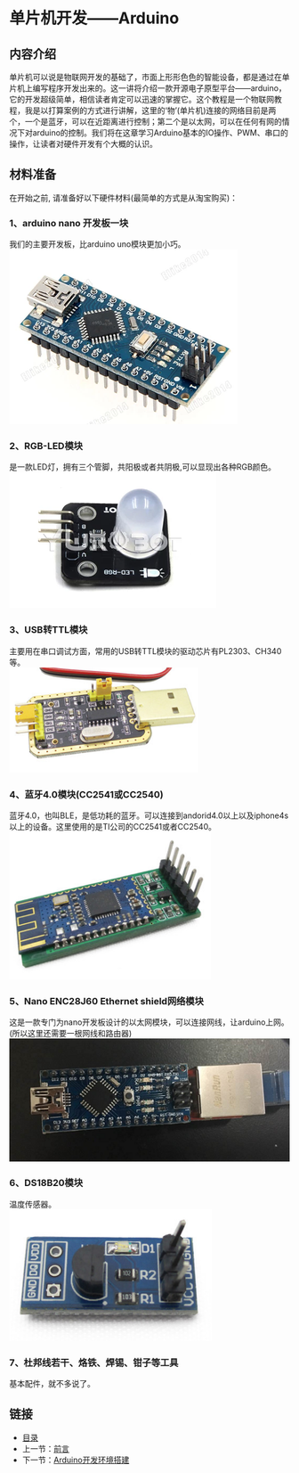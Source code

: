 # 单片机开发——Arduino
## 内容介绍
单片机可以说是物联网开发的基础了，市面上形形色色的智能设备，都是通过在单片机上编写程序开发出来的。这一讲将介绍一款开源电子原型平台——arduino，它的开发超级简单，相信读者肯定可以迅速的掌握它。这个教程是一个物联网教程，我是以打算案例的方式进行讲解，这里的‘物’(单片机)连接的网络目前是两个，一个是蓝牙，可以在近距离进行控制；第二个是以太网，可以在任何有网的情况下对arduino的控制。我们将在这章学习Arduino基本的IO操作、PWM、串口的操作，让读者对硬件开发有个大概的认识。

## 材料准备
在开始之前, 请准备好以下硬件材料(最简单的方式是从淘宝购买)：  
### 1、arduino nano 开发板一块  
我们的主要开发板，比arduino uno模块更加小巧。<br>
![](./imgs/1.0/1.0-1.png)
### 2、RGB-LED模块
是一款LED灯，拥有三个管脚，共阳极或者共阴极,可以显现出各种RGB颜色。<br>
![](./imgs/1.0/1.0-2.png)
### 3、USB转TTL模块
主要用在串口调试方面，常用的USB转TTL模块的驱动芯片有PL2303、CH340等。<br>
![](./imgs/1.0/1.0-3.png)
### 4、蓝牙4.0模块(CC2541或CC2540)
蓝牙4.0，也叫BLE，是低功耗的蓝牙。可以连接到andorid4.0以上以及iphone4s以上的设备。这里使用的是TI公司的CC2541或者CC2540。<br>
![](./imgs/1.0/1.0-4.png)
### 5、Nano ENC28J60 Ethernet shield网络模块
这是一款专门为nano开发板设计的以太网模块，可以连接网线，让arduino上网。(所以这里还需要一根网线和路由器)<br>
![](./imgs/1.0/1.0-5.png)
### 6、DS18B20模块
温度传感器。<br>
![](./imgs/1.0/1.0-6.png)
### 7、杜邦线若干、烙铁、焊锡、钳子等工具
基本配件，就不多说了。

## 链接
- [目录](directory.md)  
- 上一节：[前言](preface.md)
- 下一节：[Arduino开发环境搭建](1.1.md)
